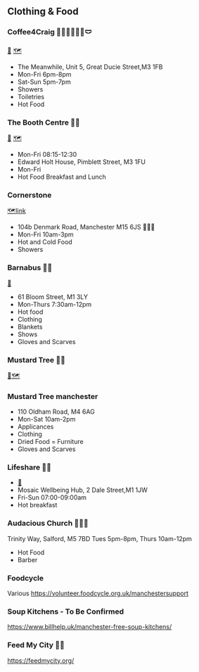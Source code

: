 ## Clothing & Food

### Coffee4Craig 🚿🥘🥗👕👖🧦🩲
[🔗](https://www.coffee4craig.org/) [🗺️](https://maps.app.goo.gl/QD2E5RUtkPCTJDH69)
- The Meanwhile, Unit 5, Great Ducie Street,M3 1FB
- Mon-Fri 6pm-8pm
- Sat-Sun 5pm-7pm
- Showers
- Toiletries
- Hot Food

### The Booth Centre 🥘🥗
[🔗](https://www.boothcentre.org.uk/) [🗺️](https://maps.app.goo.gl/kfMf4LK9Sdo8nfyy8)
- Mon-Fri 08:15-12:30 
- Edward Holt House, Pimblett Street, M3 1FU
- Mon-Fri
- Hot Food Breakfast and Lunch

### Cornerstone
[🗺️]()[link](https://www.caritassalford.org.uk/service/cornerstone-centre/)
- 104b Denmark Road, Manchester M15 6JS 🥘🥗🚿
- Mon-Fri 10am-3pm
- Hot and Cold Food
- Showers

### Barnabus 🥘🥗
[🔗](https://www.barnabus.org/)
- 61 Bloom Street, M1 3LY
- Mon-Thurs 7:30am-12pm
- Hot food
- Clothing
- Blankets
- Shows
- Gloves and Scarves

### Mustard Tree 👕👖
[🔗](https://mustardtree.org.uk/)[🗺️](![image](https://github.com/user-attachments/assets/55be638b-1c5d-4a68-9d78-6788259212e0))

### Mustard Tree manchester
- 110 Oldham Road, M4 6AG
- Mon-Sat 10am-2pm
- Applicances
- Clothing
- Dried Food 
= Furniture
- Gloves and Scarves

### Lifeshare 🥘🥗
- [🔗](https://www.lifeshare.org.uk/)
- Mosaic Wellbeing Hub, 2 Dale Street,M1 1JW
- Fri-Sun 07:00-09:00am 
- Hot breakfast 

### Audacious Church 🥘🥗💈
Trinity Way, Salford, M5 7BD
Tues 5pm-8pm, Thurs 10am-12pm
- Hot Food
- Barber

### Foodcycle
Various
https://volunteer.foodcycle.org.uk/manchestersupport

### Soup Kitchens - To Be Confirmed
https://www.billhelp.uk/manchester-free-soup-kitchens/

### Feed My City 🥘🥗
https://feedmycity.org/


